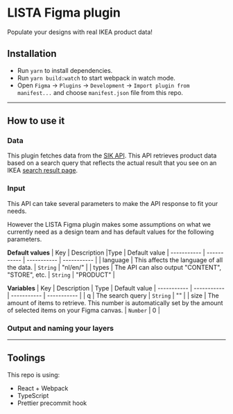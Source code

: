 # LISTA Figma plugin
Populate your designs with real IKEA product data!

## Installation
* Run `yarn` to install dependencies.
* Run `yarn build:watch` to start webpack in watch mode.
* Open `Figma` -> `Plugins` -> `Development` -> `Import plugin from manifest...` and choose `manifest.json` file from this repo.

---

## How to use it
### Data
This plugin fetches data from the [SIK API](https://sik-debug-dot-ikea-search-data.ew.r.appspot.com/index.html).
This API retrieves product data based on a search query that reflects the actual result that you see on an IKEA [search result page](https://www.ikea.com/nl/en/search/products/?q=billy).
### Input
This API can take several parameters to make the API response to fit your needs.

However the LISTA Figma plugin makes some assumptions on what we currently need as a design team and has default values for the following parameters.

**Default values**
| Key | Description |Type | Default value
| ----------- | ----------- | ----------- | ----------- |
| language | This affects the language of all the data. | `String` | "nl/en/" |
| types | The API can also output "CONTENT", "STORE", etc. | `String` | "PRODUCT" |

**Variables**
| Key | Description | Type | Default value
| ----------- | ----------- | ----------- | ----------- |
| q | The search query | `String` | "" |
| size | The amount of items to retrieve. This number is automatically set by the amount of selected items on your Figma canvas. | `Number` | 0 |

### Output and naming your layers

---

## Toolings
This repo is using:
* React + Webpack
* TypeScript
* Prettier precommit hook
